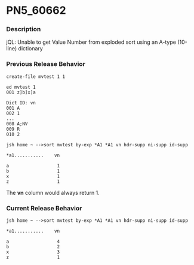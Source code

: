 # PN5_60662

<PageHeader />

### Description

jQL: Unable to get Value Number from exploded sort using an A-type (10-line) dictionary



### Previous Release Behavior

```
create-file mvtest 1 1

ed mvtest 1
001 z]b]x]a

Dict ID: vn
001 A
002 1
...
008 A;NV
009 R
010 2

jsh home ~ -->sort mvtest by-exp *A1 *A1 vn hdr-supp ni-supp id-supp

*a1...........    vn

a                  1
b                  1
x                  1
z                  1
```

The **vn** column would always return 1.



### Current Release Behavior

```
jsh home ~ -->sort mvtest by-exp *A1 *A1 vn hdr-supp ni-supp id-supp

*a1...........    vn

a                  4
b                  2
x                  3
z                  1
```

  
<PageFooter />
